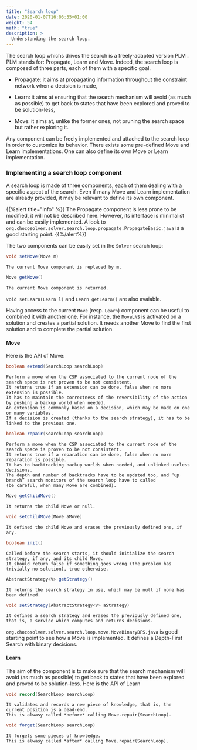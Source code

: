 ```yaml
---
title: "Search loop"
date: 2020-01-07T16:06:55+01:00
weight: 54
math: "true"
description: >
  Understanding the search loop.
---
```


The search loop whichs drives the search is a freely-adapted version PLM .
PLM stands for: Propagate, Learn and Move.
Indeed, the search loop is composed of three parts, each of them with a specific goal.


* Propagate: it aims at propagating information throughout the constraint network when a decision is made,


* Learn: it aims at ensuring that the search mechanism will avoid (as much as possible) to get back to states that have been explored and proved to be solution-less,


* Move: it aims at, unlike the former ones, not pruning the search space but rather exploring it.

Any component can be freely implemented and attached to the search loop in order to customize its behavior.
There exists some pre-defined Move and Learn implementations.
One can also define its own Move or Learn implementation.

### Implementing a search loop component

A search loop is made of three components, each of them dealing with a specific aspect of the search.
Even if many Move and Learn implementation are already provided, it may be relevant to define its own component.

{{%alert title="Info" %}}
The Propagate component is less prone to be modified, it will not be described here.
However, its interface is minimalist and can be easily implemented.
A look to `org.chocosolver.solver.search.loop.propagate.PropagateBasic.java` is a good starting point.
{{%/alert%}}

The two components can be easily set in the `Solver` search loop:

```java
void setMove(Move m)
```

    The current Move component is replaced by m.

```java
Move getMove()
```

    The current Move component is returned.

`void setLearn(Learn l)` and `Learn getLearn()` are also avaiable.

Having access to the current `Move` (resp. `Learn`) component can be useful to combined it with another one.
For instance, the `MoveLNS` is activated on a solution and creates a partial solution.
It needs another Move to find the first solution and to complete the partial solution.

#### Move

Here is the API of Move:

```java
boolean extend(SearchLoop searchLoop)
```

    Perform a move when the CSP associated to the current node of the search space is not proven to be not consistent.
    It returns true if an extension can be done, false when no more extension is possible.
    It has to maintain the correctness of the reversibility of the action by pushing a backup world when needed.
    An extension is commonly based on a decision, which may be made on one or many variables.
    If a decision is created (thanks to the search strategy), it has to be linked to the previous one.

```java
boolean repair(SearchLoop searchLoop)
```

    Perform a move when the CSP associated to the current node of the search space is proven to be not consistent.
    It returns true if a reparation can be done, false when no more reparation is possible.
    It has to backtracking backup worlds when needed, and unlinked useless decisions.
    The depth and number of backtracks have to be updated too, and “up branch” search monitors of the search loop have to called
    (be careful, when many Move are combined).

```java
Move getChildMove()
```

    It returns the child Move or null.

```java
void setChildMove(Move aMove)
```

    It defined the child Move and erases the previously defined one, if any.

```java 
boolean init()
```

    Called before the search starts, it should initialize the search strategy, if any, and its child Move.
    It should return false if something goes wrong (the problem has trivially no solution), true otherwise.

```java
AbstractStrategy<V> getStrategy()
```

    It returns the search strategy in use, which may be null if none has been defined.

```java
void setStrategy(AbstractStrategy<V> aStrategy)
```

    It defines a search strategy and erases the previously defined one, that is, a service which computes and returns decisions.

`org.chocosolver.solver.search.loop.move.MoveBinaryDFS.java` is good starting point to see how a Move is implemented.
It defines a Depth-First Search with binary decisions.

#### Learn

The aim of the component is to make sure that the search mechanism will avoid (as much as possible) to get back to states that have been explored and proved to be solution-less. Here is the API of Learn

```java 
void record(SearchLoop searchLoop)
```

    It validates and records a new piece of knowledge, that is, the current position is a dead-end.
    This is alwasy called *before* calling Move.repair(SearchLoop).

```java
void forget(SearchLoop searchLoop)
```

    It forgets some pieces of knowledge.
    This is alwasy called *after* calling Move.repair(SearchLoop).

